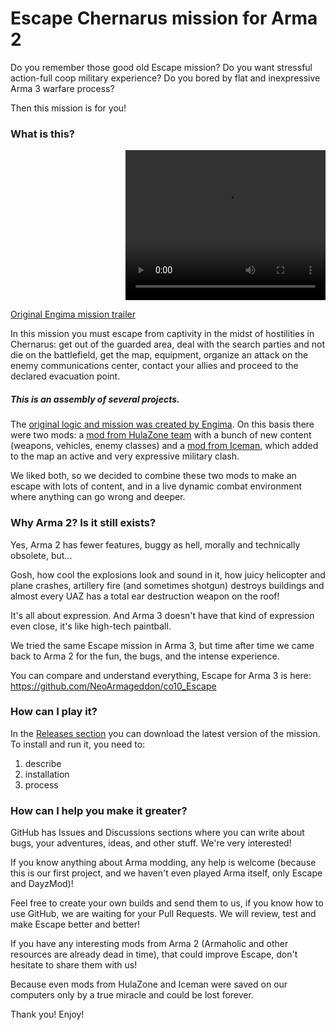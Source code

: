 # Escape Chernarus mission for Arma 2

Do you remember those good old Escape mission? Do you want stressful action-full coop military experience? Do you bored by flat and inexpressive Arma 3 warfare process?

Then this mission is for you!

### What is this?

<p align="right">  
<video width="320" height="240" controls src="https://user-images.githubusercontent.com/11541555/125618952-3a7e86ad-aac2-4581-9b3b-b64c9d4fb4c9.mp4" type="video/mp4"></video>
</p>

[Original Engima mission trailer](https://www.youtube.com/watch?v=2KHmEMLIYqg)

In this mission you must escape from captivity in the midst of hostilities in Chernarus: get out of the guarded area, deal with the search parties and not die on the battlefield, get the map, equipment, organize an attack on the enemy communications center, contact your allies and proceed to the declared evacuation point.

##### This is an assembly of several projects. 

The [original logic and mission was created by Engima](https://web.archive.org/web/20210302085542/https://www.armaholic.com/page.php?id=16162). On this basis there were two mods: a [mod from HulaZone team](https://web.archive.org/web/20210123151358/https://www.armaholic.com/page.php?id=20862) with a bunch of new content (weapons, vehicles, enemy classes) and a [mod from Iceman](https://web.archive.org/web/20210225022305/https://www.armaholic.com/page.php?id=21728), which added to the map an active and very expressive military clash. 

We liked both, so we decided to combine these two mods to make an escape with lots of content, and in a live dynamic combat environment where anything can go wrong and deeper.

### Why Arma 2? Is it still exists?

Yes, Arma 2 has fewer features, buggy as hell, morally and technically obsolete, but...

Gosh, how cool the explosions look and sound in it, how juicy helicopter and plane crashes, artillery fire (and sometimes shotgun) destroys buildings and almost every UAZ has a total ear destruction weapon on the roof! 

It's all about expression. And Arma 3 doesn't have that kind of expression even close, it's like high-tech paintball.

We tried the same Escape mission in Arma 3, but time after time we came back to Arma 2 for the fun, the bugs, and the intense experience.

You can compare and understand everything, Escape for Arma 3 is here: </br>
https://github.com/NeoArmageddon/co10_Escape

### How can I play it?

In the [Releases section](https://github.com/ViRGiL175/arma-2-co12-escape-chernarus/releases) you can download the latest version of the mission. To install and run it, you need to:

1. describe
2. installation
3. process

### How can I help you make it greater?

GitHub has Issues and Discussions sections where you can write about bugs, your adventures, ideas, and other stuff. We're very interested!

If you know anything about Arma modding, any help is welcome (because this is our first project, and we haven't even played Arma itself, only Escape and DayzMod)! 

Feel free to create your own builds and send them to us, if you know how to use GitHub, we are waiting for your Pull Requests. We will review, test and make Escape better and better!

If you have any interesting mods from Arma 2 (Armaholic and other resources are already dead in time), that could improve Escape, don't hesitate to share them with us! 

Because even mods from HulaZone and Iceman were saved on our computers only by a true miracle and could be lost forever.

Thank you! Enjoy!
